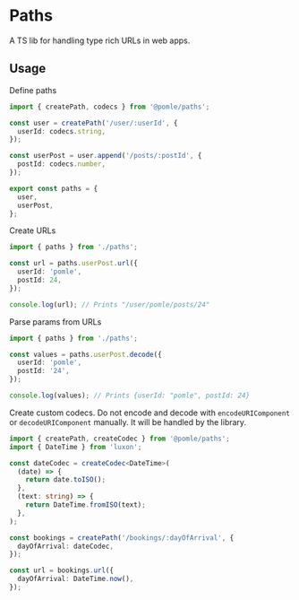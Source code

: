 # Paths

A TS lib for handling type rich URLs in web apps.

## Usage

Define paths

```ts
import { createPath, codecs } from '@pomle/paths';

const user = createPath('/user/:userId', {
  userId: codecs.string,
});

const userPost = user.append('/posts/:postId', {
  postId: codecs.number,
});

export const paths = {
  user,
  userPost,
};
```

Create URLs

```ts
import { paths } from './paths';

const url = paths.userPost.url({
  userId: 'pomle',
  postId: 24,
});

console.log(url); // Prints "/user/pomle/posts/24"
```

Parse params from URLs

```ts
import { paths } from './paths';

const values = paths.userPost.decode({
  userId: 'pomle',
  postId: '24',
});

console.log(values); // Prints {userId: "pomle", postId: 24}
```

Create custom codecs. Do not encode and decode with `encodeURIComponent` or `decodeURIComponent` manually. It will be handled by the library.

```ts
import { createPath, createCodec } from '@pomle/paths';
import { DateTime } from 'luxon';

const dateCodec = createCodec<DateTime>(
  (date) => {
    return date.toISO();
  },
  (text: string) => {
    return DateTime.fromISO(text);
  },
);

const bookings = createPath('/bookings/:dayOfArrival', {
  dayOfArrival: dateCodec,
});

const url = bookings.url({
  dayOfArrival: DateTime.now(),
});
```
